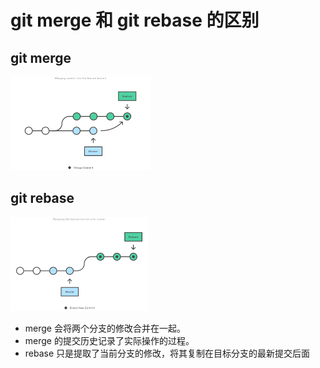 # git merge 和 git rebase 的区别

## git merge

![](/assets/import.png)

## git rebase

![](/assets/rebase.png)

* merge 会将两个分支的修改合并在一起。
* merge 的提交历史记录了实际操作的过程。
* rebase 只是提取了当前分支的修改，将其复制在目标分支的最新提交后面



